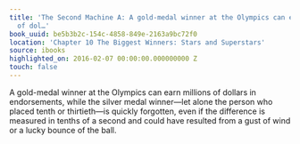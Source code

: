 ```yaml
---
title: 'The Second Machine A: A gold-medal winner at the Olympics can earn millions
  of dol…'
book_uuid: be5b3b2c-154c-4858-849e-2163a9bc72f0
location: 'Chapter 10 The Biggest Winners: Stars and Superstars'
source: ibooks
highlighted_on: 2016-02-07 00:00:00.000000000 Z
touch: false
---
```


A gold-medal winner at the Olympics can earn millions of dollars in endorsements, while the silver medal winner—let alone the person who placed tenth or thirtieth—is quickly forgotten, even if the difference is measured in tenths of a second and could have resulted from a gust of wind or a lucky bounce of the ball.